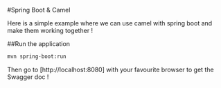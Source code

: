 #Spring Boot & Camel

Here is a simple example where we can use camel with spring boot and make them working together !

##Run the application

```sh
mvn spring-boot:run
```

Then go to [http://localhost:8080] with your favourite browser to get the Swagger doc !
